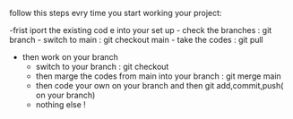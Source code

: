 follow this steps evry time you start working your project:

-frist iport the existing cod e into your set up - check the branches : git branch - switch to main : git checkout main - take the codes : git pull

- then work on your branch
  - switch to your branch : git checkout <your name>
  - then marge the codes from main into your branch : git merge main
  - then code your own on your branch and then git add,commit,push( on your branch)
  - nothing else !
